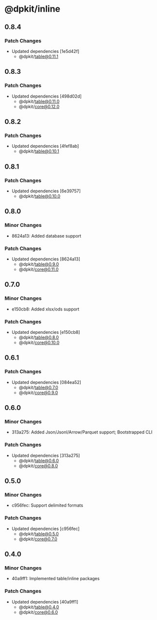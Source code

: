 # @dpkit/inline

## 0.8.4

### Patch Changes

- Updated dependencies [1e5d42f]
  - @dpkit/table@0.11.1

## 0.8.3

### Patch Changes

- Updated dependencies [498d02d]
  - @dpkit/table@0.11.0
  - @dpkit/core@0.12.0

## 0.8.2

### Patch Changes

- Updated dependencies [4fef8ab]
  - @dpkit/table@0.10.1

## 0.8.1

### Patch Changes

- Updated dependencies [6e39757]
  - @dpkit/table@0.10.0

## 0.8.0

### Minor Changes

- 8624a13: Added database support

### Patch Changes

- Updated dependencies [8624a13]
  - @dpkit/table@0.9.0
  - @dpkit/core@0.11.0

## 0.7.0

### Minor Changes

- e150cb8: Added xlsx/ods support

### Patch Changes

- Updated dependencies [e150cb8]
  - @dpkit/table@0.8.0
  - @dpkit/core@0.10.0

## 0.6.1

### Patch Changes

- Updated dependencies [084ea52]
  - @dpkit/table@0.7.0
  - @dpkit/core@0.9.0

## 0.6.0

### Minor Changes

- 313a275: Added Json/Jsonl/Arrow/Parquet support; Bootstrapped CLI

### Patch Changes

- Updated dependencies [313a275]
  - @dpkit/table@0.6.0
  - @dpkit/core@0.8.0

## 0.5.0

### Minor Changes

- c956fec: Support delimited formats

### Patch Changes

- Updated dependencies [c956fec]
  - @dpkit/table@0.5.0
  - @dpkit/core@0.7.0

## 0.4.0

### Minor Changes

- 40a9ff1: Implemented table/inline packages

### Patch Changes

- Updated dependencies [40a9ff1]
  - @dpkit/table@0.4.0
  - @dpkit/core@0.6.0
